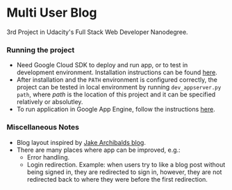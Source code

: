 # Multi User Blog

3rd Project in Udacity's Full Stack Web Developer Nanodegree.

### Running the project

* Need Google Cloud SDK to deploy and run app, or to test in development
environment. Installation instructions can be found [here][1].
* After installation and the `PATH` environment is configured correctly, the
project can be tested in local environment by running `dev_appserver.py path`,
where _path_ is the location of this project and it can be specified relatively
or absolutley.
* To run application in Google App Engine, follow the instructions [here][2].

### Miscellaneous Notes

* Blog layout inspired by [Jake Archibalds blog][3].
* There are many places where app can be improved, e.g.:
  * Error handling.
  * Login redirection. Example: when users try to like a blog post without being
  signed in, they are redirected to sign in, however, they are not redirected
  back to where they were before the first redirection.

[1]: https://cloud.google.com/sdk/downloads
[2]: https://cloud.google.com/appengine/docs/python/console/
[3]: https://jakearchibald.com/
